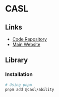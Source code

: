 # CASL

<!--
https://github.com/kodermax/nest-saas-starter
https://github.com/kir-dev/konzisite-api
https://github.com/tractr/traxion/blob/main/libs/nestjs/casl/mocks/role-permission.mock.ts
-->

<!--
https://github.com/thanglq1/nestjs-authentication-casl
https://github.com/vindecodex/vvillaluna-elearning

https://github.com/trabur/istrav-platform-backend

https://github.com/vuthinh0301/chat-be
https://github.com/KnodesCommunity/nest-casl
https://github.com/hunghic/nestjs-Project-RBAC

https://github.com/chaunceyau/monorepo-starter

https://github.com/RojasJorge/recruiting-system-admin
https://github.com/schriker/derum
https://github.com/bigcapitalhq/bigcapital
https://github.com/defi-helper/defihelper-app

https://github.com/rpitv/glimpse-api

https://github.com/bkonkle/nestjs-example-caster-api
https://github.com/basetool-io/basetool
-->

## Links

- [Code Repository](https://github.com/stalniy/casl)
- [Main Website](https://casl.js.org)

## Library

### Installation

```sh
# Using pnpm
pnpm add @casl/ability
```
